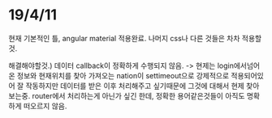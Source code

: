 # 19/4/11

현재 기본적인 틀, angular material 적용완료.
나머지 css나 다른 것들은 차차 적용할것.

해결해야할것.)
데이터 callback이 정확하게 수행되지 않음.
-> 현제는 login에서넘어온 정보와 현재위치를 찾아 가져오는 nation이 settimeout으로 강제적으로 적용되어있어 잘 작동하지만 데이터를 받은 이후 처리해주고 싶기때문에 그것에 대해서 현제 찾아보는중.
router에서 처리하는게 아닌가 싶긴 한데, 정확한 용어같은것들이 아직도 명확하게 떠오르지 않음.
